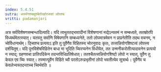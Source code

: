 ```yaml
---
index: 5.4.51
sutra: अरुर्मनश्चक्षुश्चेतोरहोरजसां लोपश्च
vritti: padamanjari
---
```


 अत्र सर्वविशेषणसम्बन्धादित्यादि। यदि त्वभूततद्भावादीनां विशेषणानां मद्येऽन्यतमं न सम्बध्यते, ततश्च्वेरपि विध्यर्थमेतत्स्यात्। यतस्तु सर्वाणि विषेपणानि सम्बध्यनेते, ततो लोपमात्रमेवन न प्राप्रनेतीति तदथ वचनम्, न च्वेर्विधानार्थम्। ठ्च्विश्च प्रत्ययःऽ इति तु पूर्वेणैव विहितस्य च्वेरनुवादः कृतः, तत्सन्नियोगशिष्टत्वं लोपस्य दर्शयितुम्। यदि पुनविशेषविहितेन बाधा मा भूदिति च्विरप्यनेन विधीयेत, तत उन्मनीकरोतीत्यादावनेन प्रत्ययो न स्याद्; ग्रहणवचा प्रातिपदिकेन तदन्तविधिप्रतिषेधात्। ततश्चैतत्सन्नियोगशिष्टो लोपो न स्यात्, पूर्वेण तु केवल एव च्विः स्यात्। तस्मात्पूर्वेण विहिते च्वौ परतोऽरुःप्रभृतीनां लोपो भवतीत्येव सूत्रार्थः। पूर्वेणैव च केवलेभ्यस्तदन्ताच्च च्विर्भवति ॥